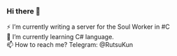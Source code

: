 ### Hi there 👋
⚡ I’m currently writing a server for the Soul Worker in #C<br>
🌱 I’m currently learning C# language.<br>
📫 How to reach me? Telegram: @RutsuKun
<!--
**RutsuKun/RutsuKun** is a ✨ _special_ ✨ repository because its `README.md` (this file) appears on your GitHub profile.

Here are some ideas to get you started:

- 🔭 I’m currently working on ...
- 🌱 I’m currently learning ...
- 👯 I’m looking to collaborate on ...
- 🤔 I’m looking for help with ...
- 💬 Ask me about ...
- 📫 How to reach me: ...
- 😄 Pronouns: ...
- ⚡ Fun fact: ...
-->
